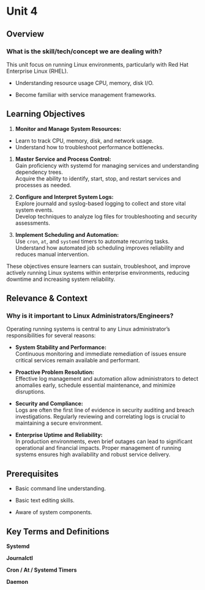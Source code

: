 # Unit 4

## Overview

### What is the skill/tech/concept we are dealing with?
This unit focus on running Linux environments, particularly with Red Hat Enterprise Linux (RHEL).

- Understanding resource usage CPU, memory, disk I/O.

- Become familiar with service management frameworks.

## Learning Objectives

1. **Monitor and Manage System Resources:**  
* Learn to track CPU, memory, disk, and network usage.
* Understand how to troubleshoot performance bottlenecks.

1. **Master Service and Process Control:**  
Gain proficiency with systemd for managing services and understanding dependency trees.  
Acquire the ability to identify, start, stop, and restart services and processes as needed.

1. **Configure and Interpret System Logs:**  
Explore journald and syslog-based logging to collect and store vital system events.  
Develop techniques to analyze log files for troubleshooting and security assessments.

1. **Implement Scheduling and Automation:**  
Use `cron`, `at`, and `systemd` timers to automate recurring tasks.  
Understand how automated job scheduling improves reliability and reduces manual intervention.

These objectives ensure learners can sustain, troubleshoot, and improve actively running Linux systems within enterprise environments, reducing downtime and increasing system reliability.

## Relevance & Context

### Why is it important to Linux Administrators/Engineers?
Operating running systems is central to any Linux administrator’s responsibilities for several reasons:

- **System Stability and Performance:**  
  Continuous monitoring and immediate remediation of issues ensure critical services remain available and performant.

- **Proactive Problem Resolution:**  
  Effective log management and automation allow administrators to detect anomalies early, schedule essential maintenance, and minimize disruptions.

- **Security and Compliance:**  
  Logs are often the first line of evidence in security auditing and breach investigations. Regularly reviewing and correlating logs is crucial to maintaining a secure environment.

- **Enterprise Uptime and Reliability:**  
  In production environments, even brief outages can lead to significant operational and financial impacts. Proper management of running systems ensures high availability and robust service delivery.

## Prerequisites

- Basic command line understanding.  

- Basic text editing skills.
 
- Aware of system components.

## Key Terms and Definitions

**Systemd**  

 **Journalctl**  

**Cron / At / Systemd Timers**  
 
**Daemon**  
 
